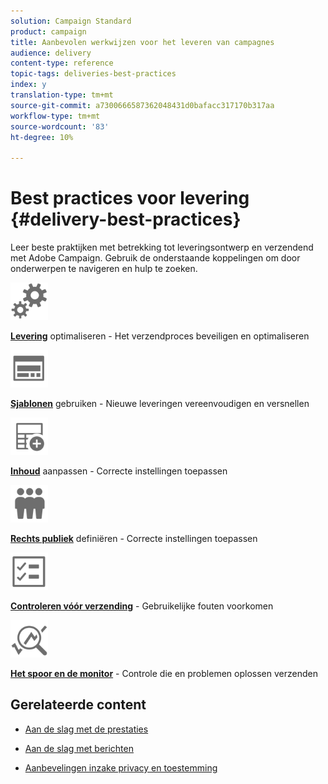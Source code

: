 ```yaml
---
solution: Campaign Standard
product: campaign
title: Aanbevolen werkwijzen voor het leveren van campagnes
audience: delivery
content-type: reference
topic-tags: deliveries-best-practices
index: y
translation-type: tm+mt
source-git-commit: a7300666587362048431d0bafacc317170b317aa
workflow-type: tm+mt
source-wordcount: '83'
ht-degree: 10%

---
```



# Best practices voor levering {#delivery-best-practices}

Leer beste praktijken met betrekking tot leveringsontwerp en verzendend met Adobe Campaign. Gebruik de onderstaande koppelingen om door onderwerpen te navigeren en hulp te zoeken.

<img src="assets/do-not-localize/optimize.svg"  width="60px">

**[Levering](optimize-delivery.md)**  optimaliseren - Het verzendproces beveiligen en optimaliseren

<img src="assets/do-not-localize/design.svg"  width="60px">

**[Sjablonen](use-templates.md)**  gebruiken - Nieuwe leveringen vereenvoudigen en versnellen

<img src="assets/do-not-localize/custom.svg"  width="60px">

**[Inhoud](optimize-delivery.md)**  aanpassen - Correcte instellingen toepassen

<img src="assets/do-not-localize/profiles.svg"  width="60px">

**[Rechts publiek](define-the-right-audience.md)**  definiëren - Correcte instellingen toepassen

<img src="assets/do-not-localize/start.svg"  width="60px">

**[Controleren vóór verzending](check-before-sending.md)**  - Gebruikelijke fouten voorkomen

<img src="assets/do-not-localize/troubleshoot.svg"  width="60px">

**[Het spoor en de monitor](track-and-monitor.md)**  - Controle die en problemen oplossen verzenden

## Gerelateerde content

* [Aan de slag met de prestaties](../../sending/using/about-deliverability.md)

* [Aan de slag met berichten](../../channels/using/get-started-communication-channels.md)

* [Aanbevelingen inzake privacy en toestemming](../../start/using/privacy.md)
